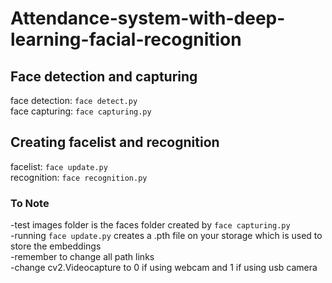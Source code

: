 # Attendance-system-with-deep-learning-facial-recognition

## Face detection and capturing
  face detection:
  `face detect.py`  
  face capturing:
  `face capturing.py`
  
## Creating facelist and recognition
  facelist:
  `face update.py`  
  recognition:
  `face recognition.py`
  
### To Note
 -test images folder is the faces folder created by `face capturing.py`  
 -running `face update.py` creates a .pth file on your storage which is used to store the embeddings  
 -remember to change all path links  
 -change cv2.Videocapture to 0 if using webcam and 1 if using usb camera  
